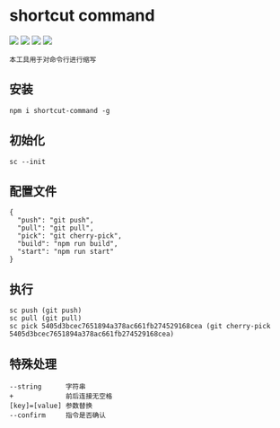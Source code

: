 # shortcut command

[![](https://img.shields.io/node/v/shortcut-command.svg?style=flat-square)](https://www.npmjs.com/package/shortcut-command)
[![](https://img.shields.io/npm/v/shortcut-command.svg?style=flat-square)](https://www.npmjs.com/package/shortcut-command)
[![](https://img.shields.io/npm/l/shortcut-command.svg?style=flat-square)](https://www.npmjs.com/package/shortcut-command)
[![](https://img.shields.io/npm/dt/shortcut-command.svg?style=flat-square)](https://www.npmjs.com/package/shortcut-command)

```node
本工具用于对命令行进行缩写
```


## 安装

```node
npm i shortcut-command -g
```

## 初始化

```node
sc --init
```

## 配置文件

```node
{
  "push": "git push",
  "pull": "git pull",
  "pick": "git cherry-pick",
  "build": "npm run build",
  "start": "npm run start"
}
```

## 执行

```node
sc push (git push)
sc pull (git pull)
sc pick 5405d3bcec7651894a378ac661fb274529168cea (git cherry-pick 5405d3bcec7651894a378ac661fb274529168cea)
```


## 特殊处理

```node
--string      字符串
+             前后连接无空格
[key]=[value] 参数替换
--confirm     指令是否确认
```

